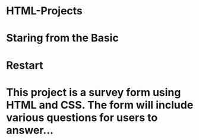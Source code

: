 # HTML-Projects

# Staring from the Basic
# Restart
# This project is a survey form using HTML and CSS. The form will include various questions for users to answer... 
